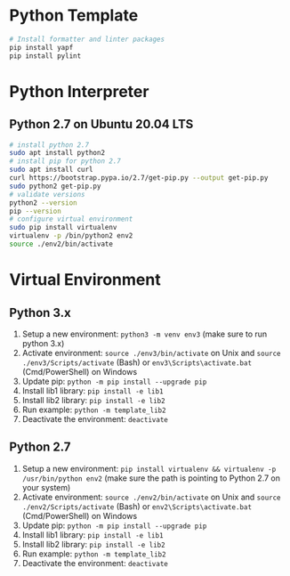 # Python Template

```sh
# Install formatter and linter packages
pip install yapf
pip install pylint
```

# Python Interpreter

## Python 2.7 on Ubuntu 20.04 LTS

```sh
# install python 2.7
sudo apt install python2
# install pip for python 2.7
sudo apt install curl
curl https://bootstrap.pypa.io/2.7/get-pip.py --output get-pip.py
sudo python2 get-pip.py
# validate versions
python2 --version
pip --version
# configure virtual environment
sudo pip install virtualenv
virtualenv -p /bin/python2 env2
source ./env2/bin/activate
```

# Virtual Environment

## Python 3.x

1. Setup a new environment: `python3 -m venv env3` (make sure to run python 3.x)
2. Activate environment: `source ./env3/bin/activate` on Unix and `source ./env3/Scripts/activate` (Bash) or `env3\Scripts\activate.bat` (Cmd/PowerShell) on Windows
3. Update pip: `python -m pip install --upgrade pip`
4. Install lib1 library: `pip install -e lib1`
5. Install lib2 library: `pip install -e lib2`
6. Run example: `python -m template_lib2`
7. Deactivate the environment: `deactivate`

## Python 2.7

1. Setup a new environment: `pip install virtualenv && virtualenv -p /usr/bin/python env2` (make sure the path is pointing to Python 2.7 on your system)
2. Activate environment: `source ./env2/bin/activate` on Unix and `source ./env2/Scripts/activate` (Bash) or `env2\Scripts\activate.bat` (Cmd/PowerShell) on Windows
3. Update pip: `python -m pip install --upgrade pip`
4. Install lib1 library: `pip install -e lib1`
5. Install lib2 library: `pip install -e lib2`
6. Run example: `python -m template_lib2`
7. Deactivate the environment: `deactivate`

